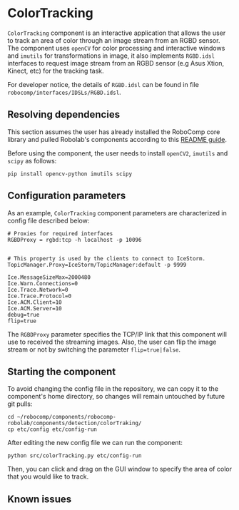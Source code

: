 
# ColorTracking

`ColorTracking` component is an interactive application that allows the user to track an area of color through an image stream from an RGBD sensor. The component uses `openCV` for color processing and interactive windows and `imutils` for transformations in image, it also implements `RGBD.idsl` interfaces to request image stream from an RGBD sensor (e.g Asus Xtion, Kinect, etc) for the tracking task.

For developer notice, the details of `RGBD.idsl` can be found in file `robocomp/interfaces/IDSLs/RGBD.idsl`.

## Resolving dependencies

This section assumes the user has already installed the RoboComp core library and pulled Robolab's components according to this [README guide](https://github.com/robocomp/robocomp).

Before using the component, the user needs to install `openCV2`, `imutils` and `scipy` as follows:

```
pip install opencv-python imutils scipy
```

## Configuration parameters

As an example, `ColorTracking` component parameters are characterized in config file described below:

```
# Proxies for required interfaces
RGBDProxy = rgbd:tcp -h localhost -p 10096


# This property is used by the clients to connect to IceStorm.
TopicManager.Proxy=IceStorm/TopicManager:default -p 9999

Ice.MessageSizeMax=2000480
Ice.Warn.Connections=0
Ice.Trace.Network=0
Ice.Trace.Protocol=0
Ice.ACM.Client=10
Ice.ACM.Server=10
debug=true
flip=true
```
The `RGBDProxy` parameter specifies the TCP/IP link that this component will use to received the streaming images. Also, the user can flip the image stream or not by switching the parameter `flip=true|false`.

## Starting the component

To avoid changing the config file in the repository, we can copy it to the component's home directory, so changes will remain untouched by future git pulls:
```
cd ~/robocomp/components/robocomp-robolab/components/detection/colorTraking/
cp etc/config etc/config-run
```

After editing the new config file we can run the component:
```
python src/colorTracking.py etc/config-run
```

Then, you can click and drag on the GUI window to specify the area of color that you would like to track.
## Known issues
